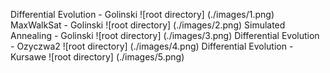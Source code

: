 Differential Evolution - Golinski
![root directory] (./images/1.png)
MaxWalkSat - Golinski
![root directory] (./images/2.png)
Simulated Annealing - Golinski
![root directory] (./images/3.png)
Differential Evolution - Ozyczwa2
![root directory] (./images/4.png)
Differential Evolution - Kursawe
![root directory] (./images/5.png)